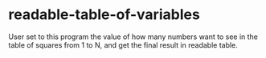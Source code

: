 # readable-table-of-variables
User set to this program the value of how many numbers want to see in the table of squares from 1 to N, and get the final result in readable table. 
